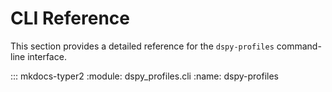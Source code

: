 # CLI Reference

This section provides a detailed reference for the `dspy-profiles` command-line interface.


::: mkdocs-typer2
    :module: dspy_profiles.cli
    :name: dspy-profiles
